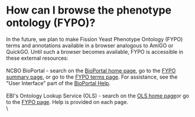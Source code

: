 # How can I browse the phenotype ontology (FYPO)?
<!-- pombase_categories: Querying/Searching,Tools and Resources,Using Ontologies -->

In the future, we plan to make Fission Yeast Phenotype Ontology (FYPO)
terms and annotations available in a browser analogous to AmiGO or
QuickGO. Until such a browser becomes available, FYPO is accessible in
these external resources:\
\
NCBO BioPortal - search on the [BioPortal home page](http://bioportal.bioontology.org/), go to the [FYPO summary page](http://bioportal.bioontology.org/ontologies/FYPO), or go to the
[FYPO terms page](http://bioportal.bioontology.org/ontologies/FYPO/?p=classes). For
assistance, see the "User Interface" part of the [BioPortal Help](http://bioportal.bioontology.org/help).\
\
EBI's Ontology Lookup Service (OLS) - search on the [OLS home page](http://www.ebi.ac.uk/ontology-lookup/)or go to the [FYPO page](http://www.ebi.ac.uk/ontology-lookup/browse.do?ontName=FYPO). Help
is provided on each page.\
\


